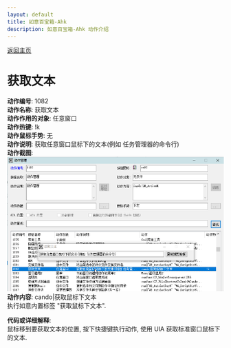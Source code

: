 ```yaml
---
layout: default
title: 如意百宝箱-Ahk
description: 如意百宝箱-Ahk 动作介绍
---
```


[返回主页](../index.md)

# [](#header-2) 获取文本

**动作编号**: 1082  
**动作名称**: 获取文本  
**动作作用的对象**: 任意窗口  
**动作热键**: !k  
**动作鼠标手势**: 无  
**动作说明**: 获取任意窗口鼠标下的文本(例如 任务管理器的命令行)  
**动作截图**:  
  ![获取文本](img1/1082.png)  
**动作内容**: cando|获取鼠标下文本  
执行如意内置标签 "获取鼠标下文本".   

**代码或详细解释**:  
鼠标移到要获取文本的位置, 按下快捷键执行动作, 使用 UIA 获取标准窗口鼠标下的文本.  